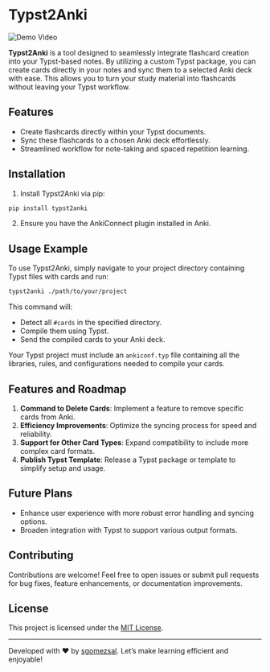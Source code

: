 # Typst2Anki

![Demo Video](assets/typst2anki.gif)

**Typst2Anki** is a tool designed to seamlessly integrate flashcard creation into your Typst-based notes. By utilizing a custom Typst package, you can create cards directly in your notes and sync them to a selected Anki deck with ease. This allows you to turn your study material into flashcards without leaving your Typst workflow.

## Features

- Create flashcards directly within your Typst documents.
- Sync these flashcards to a chosen Anki deck effortlessly.
- Streamlined workflow for note-taking and spaced repetition learning.

## Installation

1. Install Typst2Anki via pip:

```python
pip install typst2anki
```

2. Ensure you have the AnkiConnect plugin installed in Anki.

## Usage Example

To use Typst2Anki, simply navigate to your project directory containing Typst files with cards and run:

```bash
typst2anki ./path/to/your/project
```

This command will:

- Detect all `#cards` in the specified directory.
- Compile them using Typst.
- Send the compiled cards to your Anki deck.

Your Typst project must include an `ankiconf.typ` file containing all the libraries, rules, and configurations needed to compile your cards.

## Features and Roadmap

1. **Command to Delete Cards**: Implement a feature to remove specific cards from Anki.
2. **Efficiency Improvements**: Optimize the syncing process for speed and reliability.
3. **Support for Other Card Types**: Expand compatibility to include more complex card formats.
4. **Publish Typst Template**: Release a Typst package or template to simplify setup and usage.

## Future Plans

- Enhance user experience with more robust error handling and syncing options.
- Broaden integration with Typst to support various output formats.

## Contributing

Contributions are welcome! Feel free to open issues or submit pull requests for bug fixes, feature enhancements, or documentation improvements.

## License

This project is licensed under the [MIT License](LICENSE).

---

Developed with ❤️ by [sgomezsal](https://github.com/sgomezsal). Let’s make learning efficient and enjoyable!
